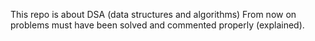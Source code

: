 This repo is about DSA (data structures and algorithms)
From now on problems must have been solved and commented properly (explained).
